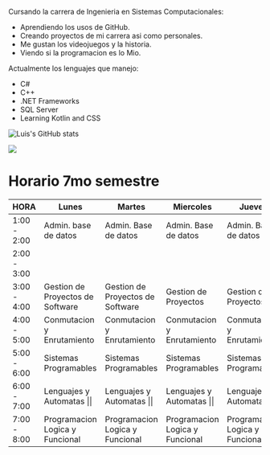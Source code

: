 
Cursando la carrera de Ingenieria en Sistemas Computacionales:
- Aprendiendo los usos de GitHub.
- Creando proyectos de mi carrera asi como personales.
- Me gustan los videojuegos y la historia.
- Viendo si la programacion es lo Mio.

Actualmente los lenguajes que manejo:
- C#
- C++
- .NET Frameworks
- SQL Server
- Learning Kotlin and CSS

![Luis's GitHub stats](https://github-readme-stats.vercel.app/api?username=Alejandro-Fierro&show_icons=true&theme=tokyonight)
<div></div>
<img src="https://github-readme-stats.vercel.app/api/top-langs/?username=Alejandro-Fierro&theme=tokyonight&layout=compact"></img>


# Horario 7mo semestre
| HORA        | Lunes                            | Martes                           | Miercoles                       | Jueves                          | Viernes                    |
|-------------|----------------------------------|----------------------------------|---------------------------------|---------------------------------|----------------------------|
| 1:00 - 2:00 | Admin. base de datos             | Admin. Base de datos             | Admin. Base de datos            | Admin. Base de datos            | Admin. Base de datos       |
| 2:00 - 3:00 |                                  |                                  |                                 |                                 | Gestion de Proyectos       |
| 3:00 - 4:00 | Gestion de Proyectos de Software | Gestion de Proyectos de Software | Gestion de Proyectos            | Gestion de Proyectos            | Gestion de Proyectos       |
| 4:00 - 5:00 | Conmutacion y Enrutamiento       | Conmutacion y Enrutamiento       | Conmutacion y Enrutamiento      | Conmutacion y Enrutamiento      | Conmutacion y Enrutamiento |
| 5:00 - 6:00 | Sistemas Programables            | Sistemas Programables            | Sistemas Programables           | Sistemas Programables           | Sistemas Programables      |
| 6:00 - 7:00 | Lenguajes y Automatas \|\|       | Lenguajes y Automatas \|\|       | Lenguajes y Automatas \|\|      | Lenguajes y Automatas \|\|      |                            |
| 7:00 - 8:00 | Programacion Logica y Funcional  | Programacion Logica y Funcional  | Programacion Logica y Funcional | Programacion Logica y Funcional |                            |
